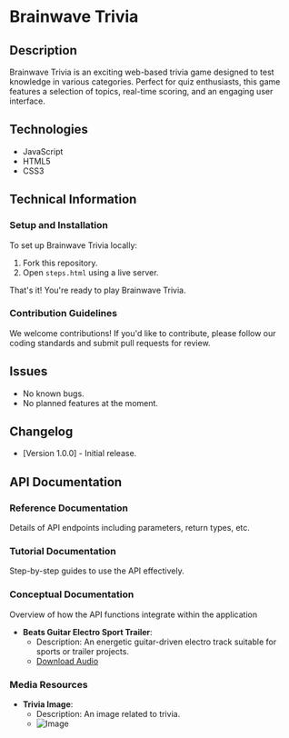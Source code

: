 # Brainwave Trivia

## Description
Brainwave Trivia is an exciting web-based trivia game designed to test knowledge in various categories. Perfect for quiz enthusiasts, this game features a selection of topics, real-time scoring, and an engaging user interface.

## Technologies
- JavaScript
- HTML5
- CSS3

## Technical Information
### Setup and Installation
To set up Brainwave Trivia locally:

1. Fork this repository.
2. Open `steps.html` using a live server.

That's it! You're ready to play Brainwave Trivia.

### Contribution Guidelines
We welcome contributions! If you'd like to contribute, please follow our coding standards and submit pull requests for review.

## Issues
- No known bugs.
- No planned features at the moment.

## Changelog
- [Version 1.0.0] - Initial release.

## API Documentation
### Reference Documentation
Details of API endpoints including parameters, return types, etc.

### Tutorial Documentation
Step-by-step guides to use the API effectively.

### Conceptual Documentation
Overview of how the API functions integrate within the application

- **Beats Guitar Electro Sport Trailer**:
  - Description: An energetic guitar-driven electro track suitable for sports or trailer projects.
  - [Download Audio](assests/audio/beats-guitar-electro-sport-trailer.mp3)
### Media Resources

- **Trivia Image**:
  - Description: An image related to trivia.
  - ![Image](assets/trivia-image.png)
